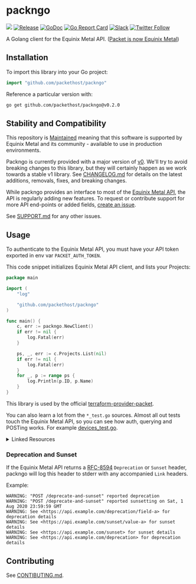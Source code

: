 # packngo

[![](https://img.shields.io/badge/stability-maintained-green.svg)](https://github.com/packethost/standards/blob/master/maintained-statement.md)
[![Release](https://img.shields.io/github/v/release/packethost/packngo)](https://github.com/packethost/packngo/releases/latest)
[![GoDoc](https://godoc.org/github.com/packethost/packngo?status.svg)](https://godoc.org/github.com/packethost/packngo)
[![Go Report Card](https://goreportcard.com/badge/github.com/packethost/packngo)](https://goreportcard.com/report/github.com/packethost/packngo)
[![Slack](https://slack.equinixmetal.com/badge.svg)](https://slack.equinixmetal.com/)
[![Twitter Follow](https://img.shields.io/twitter/follow/equinixmetal.svg?style=social&label=Follow)](https://twitter.com/intent/follow?screen_name=equinixmetal)

A Golang client for the Equinix Metal API. ([Packet is now Equinix Metal](https://blog.equinix.com/blog/2020/10/06/equinix-metal-metal-and-more/))

## Installation

To import this library into your Go project:

```go
import "github.com/packethost/packngo"
```

Reference a particular version with:

```sh
go get github.com/packethost/packngo@v0.2.0
```

## Stability and Compatibility

This repository is [Maintained](https://github.com/packethost/standards/blob/master/maintained-statement.md) meaning that this software is supported by Equinix Metal and its community - available to use in production environments.

Packngo is currently provided with a major version of [v0](https://blog.golang.org/v2-go-modules). We'll try to avoid breaking changes to this library, but they will certainly happen as we work towards a stable v1 library. See [CHANGELOG.md](CHANGELOG.md) for details on the latest additions, removals, fixes, and breaking changes.

While packngo provides an interface to most of the [Equinix Metal API](https://metal.equinix.com/developers/api/), the API is regularly adding new features. To request or contribute support for more API end-points or added fields, [create an issue](https://github.com/packethost/packngo/issues/new).

See [SUPPORT.md](SUPPORT.md) for any other issues.

## Usage

To authenticate to the Equinix Metal API, you must have your API token exported in env var `PACKET_AUTH_TOKEN`.

This code snippet initializes Equinix Metal API client, and lists your Projects:

```go
package main

import (
	"log"

	"github.com/packethost/packngo"
)

func main() {
	c, err := packngo.NewClient()
	if err != nil {
		log.Fatal(err)
	}

	ps, _, err := c.Projects.List(nil)
	if err != nil {
		log.Fatal(err)
	}
	for _, p := range ps {
		log.Println(p.ID, p.Name)
	}
}

```

This library is used by the official [terraform-provider-packet](https://github.com/packethost/terraform-provider-packet).

You can also learn a lot from the `*_test.go` sources. Almost all out tests touch the Equinix Metal API, so you can see how auth, querying and POSTing works. For example [devices_test.go](devices_test.go).

<details>
<summary>Linked Resources</summary>

### Linked resources in Get\* and List\* functions

The Equinix Metal API includes references to related entities for a wide selection of resource types, indicated by `href` fields. The Equinix Metal API allows for these entities to be included in the API response, saving the user from making more round-trip API requests. This is useful for linked resources, e.g members of a project, devices in a project. Similarly, by excluding entities that are included by default, you can reduce the API response time and payload size.

Control of this behavior is provided through [common attributes](https://metal.equinix.com/developers/api/common-parameters/) that can be used to toggle, by field name, which referenced resources will be included as values in API responses. The API exposes this feature through `?include=` and `?exclude=` query parameters which accept a comma-separated list of field names. These field names can be dotted to reference nested entities.

Most of the packngo `Get` functions take references to `GetOptions` parameters (or `ListOptions` for `List` functions). These types include an `Include` and `Exclude` slice that will be converted to query parameters upon request.

For example, if you want to list users in a project, you can fetch the project via `Projects.Get(pid, nil)` call. The result of this call will be a `Project` which has a `Users []User` attribute. The items in the `[]User` slice only have a non-zero URL attribute, the rest of the fields will be type defaults. You can then parse the ID of the User resources and fetch them consequently.

Optionally, you can use the ListOptions struct in the project fetch call to include the Users (`members` JSON tag).  Then, every item in the `[]User` slice will have all (not only the `Href`) attributes populated.

```go
Projects.Get(pid, &packngo.ListOptions{Includes: []{'members'}})
```

The following is a more comprehensive illustration of Includes and Excludes.

```go
import (
	"log"

	"github.com/packethost/packngo"
)

func listProjectsAndUsers(lo *packngo.ListOptions) {
	c, err := packngo.NewClient()
	if err != nil {
		log.Fatal(err)
	}

	ps, _, err := c.Projects.List(lo)
	if err != nil {
		log.Fatal(err)
	}
	log.Printf("Listing for listOptions %+v\n", lo)
	for _, p := range ps {
		log.Printf("project resource %s has %d users", p.Name, len(p.Users))
		for _, u := range p.Users {
			if u.Email != "" && u.FullName != "" {
				log.Printf("  user %s has email %s\n", u.FullName, u.Email)
			} else {
				log.Printf("  only got user link %s\n", u.URL)
			}
		}
	}
}

func main() {
	loMembers := &packngo.ListOptions{Includes: []string{"members"}}
	loMembersOut := &packngo.ListOptions{Excludes: []string{"members"}}
	listProjectsAndUsers(loMembers)
	listProjectsAndUsers(nil)
	listProjectsAndUsers(loMembersOut)
}
```

</details>

### Deprecation and Sunset

If the Equinix Metal API returns a [RFC-8594](https://tools.ietf.org/html/rfc8594) `Deprecation` or `Sunset` header, packngo will log this header to stderr with any accompanied `Link` headers.

Example:

```console
WARNING: "POST /deprecate-and-sunset" reported deprecation
WARNING: "POST /deprecate-and-sunset" reported sunsetting on Sat, 1 Aug 2020 23:59:59 GMT
WARNING: See <https://api.example.com/deprecation/field-a> for deprecation details
WARNING: See <https://api.example.com/sunset/value-a> for sunset details
WARNING: See <https://api.example.com/sunset> for sunset details
WARNING: See <https://api.example.com/deprecation> for deprecation details
```

## Contributing

See [CONTIBUTING.md](CONTRIBUTING.md).
